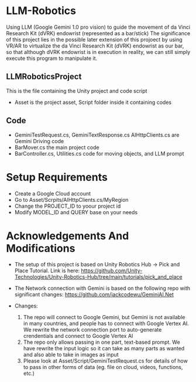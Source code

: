 # LLM-Robotics
Using LLM (Google Gemini 1.0 pro vision) to guide the movement of da Vinci Research Kit (dVRK) endowrist (represented as a bar/stick)
The significance of this project lies in the possible later extension of this projoect by using VR/AR to virtualize the da Vinci Research Kit (dVRK) endowrist as our bar, so that although dVRK endowrist is in execution in reality, we can still simply execute this program to manipulate it.
## LLMRoboticsProject
This is the file containing the Unity project and code script
- Asset is the project asset, Script folder inside it containing codes

## Code
- GeminiTestRequest.cs, GeminiTextResponse.cs AIHttpClients.cs are Gemini Driving code
- BarMover.cs the main project code
- BarController.cs, Utilities.cs code for moving objects, and LLM prompt

# Setup Requirements
- Create a Google Cloud account
- Go to Asset/Scrpits/AIHttpClients.cs/MyRegion
- Change the PROJECT_ID to yoour project id
- Modify MODEL_ID and QUERY base on your needs

# Acknowledgements And Modifications
- The setup of this project is based on Unity Robotics Hub -> Pick and Place Tutorial. Link is here:
    https://github.com/Unity-Technologies/Unity-Robotics-Hub/tree/main/tutorials/pick_and_place
- The Network connection with Gemini is based on the following repo with significant changes:
    https://github.com/jackcodewu/GeminiAI.Net

- Changes:
    1. The repo will connect to Google Gemini, but Gemini is not available in many countries, and people has to connect with Google Vertex AI. We rewrite the network connection port to auto-generate crendentials and connect to Google Vertex AI
    2. The repo only allows passing in one part, text-based prompt. We have rewrite the input logic so it can take as many parts as wanted and also able to take in images as input
    3. Please look at Asset/Script/GeminiTestRequest.cs for details of how to pass in other forms of data (eg. file on cloud, videos, functions, etc.)
